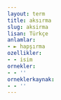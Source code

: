 ```yaml
---
layout: term
title: aksırma
slug: aksirma
lisan: Türkçe
anlamlar:
- ► hapşırma
ozellikler:
- - isim
ornekler:
- - ''
orneklerkaynak:
- - ''
---
```

